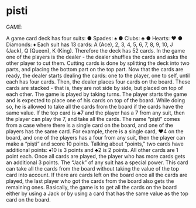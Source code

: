 # pisti
GAME: 

A game card deck has four suits:
● Spades: ♠
● Clubs: ♣
● Hearts: ♥
● Diamonds: ♦
Each suit has 13 cards: A (Ace), 2, 3, 4, 5, 6, 7, 8, 9, 10, J (Jack), Q (Queen), K (King). Therefore the deck has 52 cards.
In the game one of the players is the dealer - the dealer shuffles the cards and asks the other player to cut them. Cutting cards is done by splitting the deck into two parts, and placing the bottom part on the top part.
Now that the cards are ready, the dealer starts dealing the cards: one to the player, one to self, until each has four cards. Then, the dealer places four cards on the board. These cards are stacked - that is, they are not side by side, but placed on top of each other.
The game is played by taking turns. The player starts the game and is expected to place one of his cards on top of the board. While doing so, he is allowed to take all the cards from the board if the cards have the same value. If the top card is ♣7 and the player has a 7 from any suit, then the player can play the 7, and take all the cards.
The name “pişti” comes from a case where there is a single card on the board, and one of the players has the same card. For example, there is a single card, ♥4 on the board, and one of the players has a four from any suit, then the player can make a “pişti” and score 10 points.
Talking about “points,” two cards have additional points: ♦10 is 3 points and ♣2 is 2 points. All other cards are 1 point each. Once all cards are played, the player who has more cards gets an additional 3 points.
The “Jack” of any suit has a special power. This card can take all the cards from the board without taking the value of the top card into account.
If there are cards left on the board once all the cards are played, the last player who got the cards from the board also gets the remaining ones.
Basically, the game is to get all the cards on the board either by using a Jack or by using a card that has the same value as the top card on the board.

